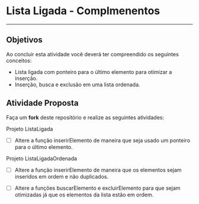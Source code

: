 # Lista Ligada - Complmenentos
---

## Objetivos

Ao concluir esta atividade você deverá ter compreendido os seguintes conceitos:
* Lista ligada com ponteiro para o  último elemento para otimizar a inserção.
* Inserção, busca e exclusão em uma lista ordenada.


## Atividade Proposta

Faça um **fork** deste repositório e realize as seguintes atividades: 

Projeto ListaLigada

- [ ] Altere a função inserirElemento de maneira que seja usado  um ponteiro para o último elemento.


Projeto ListaLigadaOrdenada

- [ ] Altere a função inserirElemento de maneira que os elementos sejam inseridos em ordem e não duplicados.
- [ ] Altere a funções buscarElemento e excluirElemento para que sejam otimizadas já que os elementos da lista estão em ordem.

